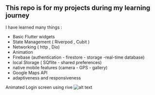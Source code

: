 ## This repo is for my projects during my learning journey

I have learned many things :
- Basic Flutter widgets
- State Management ( Riverpod , Cubit )
- Networking ( http , Dio)
- Animation
- Firebase (authentication - firestore - storage -real-time database)
- local Storage ( SQflite - shared preferences)
- native mobile features (camera - GPS - gallery)
- Google Maps API
- adaptiveness and responsiveness 




Animated Login screen using rive
![alt text](login.gif)

